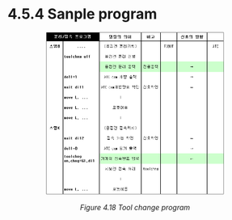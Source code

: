 ﻿# 4.5.4 Sanple program


<p align="center">
 <img src="../../_assets/image_74.png" width="70%"></img>
 <em><p align="center">Figure 4.18 Tool change program</p></em>
</p>